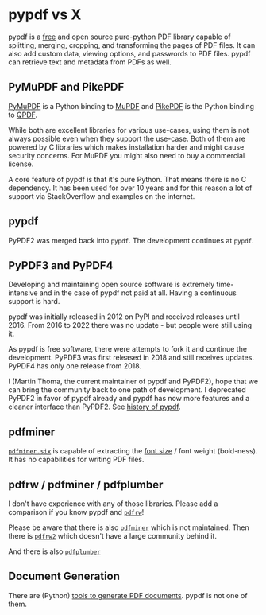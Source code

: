 # pypdf vs X

pypdf is a [free] and open source pure-python PDF library capable of
splitting, merging, cropping, and transforming the pages of PDF files.
It can also add custom data, viewing options, and passwords to PDF
files. pypdf can retrieve text and metadata from PDFs as well.

## PyMuPDF and PikePDF

[PyMuPDF] is a Python binding to [MuPDF] and [PikePDF] is the Python
binding to [QPDF].

While both are excellent libraries for various use-cases, using them is
not always possible even when they support the use-case. Both of them
are powered by C libraries which makes installation harder and might
cause security concerns. For MuPDF you might also need to buy a
commercial license.

A core feature of pypdf is that it's pure Python. That means there is
no C dependency. It has been used for over 10 years and for this reason
a lot of support via StackOverflow and examples on the internet.

## pypdf

PyPDF2 was merged back into `pypdf`. The development continues at `pypdf`.

## PyPDF3 and PyPDF4

Developing and maintaining open source software is extremely
time-intensive and in the case of pypdf not paid at all. Having a
continuous support is hard.

pypdf was initially released in 2012 on PyPI and received releases
until 2016. From 2016 to 2022 there was no update - but people were
still using it.

As pypdf is free software, there were attempts to fork it and continue
the development. PyPDF3 was first released in 2018 and still receives
updates. PyPDF4 has only one release from 2018.

I (Martin Thoma, the current maintainer of pypdf and PyPDF2), hope that we can
bring the community back to one path of development. I deprecated PyPDF2 in
favor of pypdf already and pypdf has now more features and a cleaner interface
than PyPDF2. See [history of pypdf](history.md).

  [free]: https://en.wikipedia.org/wiki/Free_software
  [PyMuPDF]: https://pypi.org/project/PyMuPDF/
  [MuPDF]: https://mupdf.com/
  [PikePDF]: https://pypi.org/project/pikepdf/
  [QPDF]: https://github.com/qpdf/qpdf


## pdfminer

[`pdfminer.six`](https://pypi.org/project/pdfminer.six/) is capable of
extracting the [font size](https://stackoverflow.com/a/69962459/562769)
/ font weight (bold-ness). It has no capabilities for writing PDF files.

## pdfrw / pdfminer / pdfplumber

I don't have experience with any of those libraries. Please add a
comparison if you know pypdf and [`pdfrw`](https://pypi.org/project/pdfrw/)!

Please be aware that there is also
[`pdfminer`](https://pypi.org/project/pdfminer/) which is not maintained.
Then there is [`pdfrw2`](https://pypi.org/project/pdfrw2/) which doesn't have
a large community behind it.

And there is also [`pdfplumber`](https://pypi.org/project/pdfplumber/)

## Document Generation

There are (Python) [tools to generate PDF documents](https://github.com/py-pdf/awesome-pdf#generators).
pypdf is not one of them.
